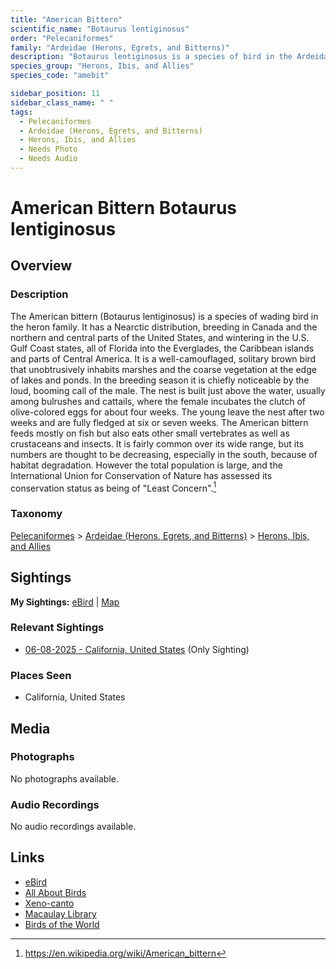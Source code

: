 ```yaml
---
title: "American Bittern"
scientific_name: "Botaurus lentiginosus"
order: "Pelecaniformes"
family: "Ardeidae (Herons, Egrets, and Bitterns)"
description: "Botaurus lentiginosus is a species of bird in the Ardeidae (Herons, Egrets, and Bitterns) family. It has been observed 1 times."
species_group: "Herons, Ibis, and Allies"
species_code: "amebit"

sidebar_position: 11
sidebar_class_name: " "
tags: 
  - Pelecaniformes
  - Ardeidae (Herons, Egrets, and Bitterns)
  - Herons, Ibis, and Allies
  - Needs Photo
  - Needs Audio
---
```


# American Bittern <span className='sci_name'>Botaurus lentiginosus</span>

## Overview

### Description
The American bittern (Botaurus lentiginosus) is a species of wading bird in the heron family. It has a Nearctic distribution, breeding in Canada and the northern and central parts of the United States, and wintering in the U.S. Gulf Coast states, all of Florida into the Everglades, the Caribbean islands and parts of Central America.
It is a well-camouflaged, solitary brown bird that unobtrusively inhabits marshes and the coarse vegetation at the edge of lakes and ponds. In the breeding season it is chiefly noticeable by the loud, booming call of the male. The nest is built just above the water, usually among bulrushes and cattails, where the female incubates the clutch of olive-colored eggs for about four weeks. The young leave the nest after two weeks and are fully fledged at six or seven weeks.
The American bittern feeds mostly on fish but also eats other small vertebrates as well as crustaceans and insects. It is fairly common over its wide range, but its numbers are thought to be decreasing, especially in the south, because of habitat degradation. However the total population is large, and the International Union for Conservation of Nature has assessed its conservation status as being of "Least Concern".[^1]

[^1]: https://en.wikipedia.org/wiki/American_bittern

### Taxonomy
[Pelecaniformes](/tags/pelecaniformes) > [Ardeidae (Herons, Egrets, and Bitterns)](/tags/ardeidae-herons-egrets-and-bitterns) > [Herons, Ibis, and Allies](/tags/herons-ibis-and-allies)


## Sightings

**My Sightings:** [eBird](https://ebird.org/lifelist?r=world&time=life&spp=amebit) | [Map](/map?species_code=amebit)

### Relevant Sightings

* [06-08-2025 - California, United States](https://ebird.org/checklist/S248217323) (Only Sighting)

### Places Seen

* California, United States



## Media
### Photographs
No photographs available.

### Audio Recordings
No audio recordings available.

## Links
* [eBird](https://ebird.org/species/amebit) 
* [All About Birds](https://www.allaboutbirds.org/guide/amebit) 
* [Xeno-canto](https://www.xeno-canto.org/species/botaurus-lentiginosus) 
* [Macaulay Library](https://search.macaulaylibrary.org/catalog?taxonCode=amebit&sort=rating_rank_desc)
* [Birds of the World](https://birdsoftheworld.org/bow/species/amebit)

